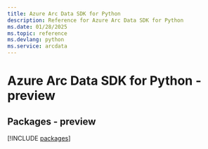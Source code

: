 ```yaml
---
title: Azure Arc Data SDK for Python
description: Reference for Azure Arc Data SDK for Python
ms.date: 01/28/2025
ms.topic: reference
ms.devlang: python
ms.service: arcdata
---
```

# Azure Arc Data SDK for Python - preview
## Packages - preview
[!INCLUDE [packages](arc-data-index.md)]